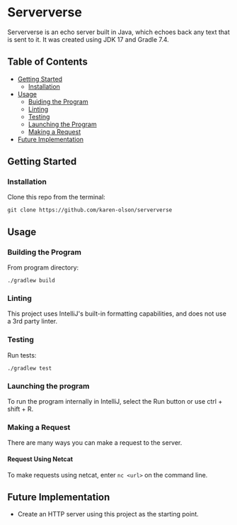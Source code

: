 # Serververse

Serververse is an echo server built in Java, which echoes back any text that is sent to it. It was created using JDK 17
and
Gradle 7.4.

## Table of Contents

- [Getting Started](#getting_started)
    - [Installation](#installation)
- [Usage](#usage)
    - [Buiding the Program](#building-the-program)
    - [Linting](#linting)
    - [Testing](#testing)
    - [Launching the Program](#launching-the-program)
    - [Making a Request](#making-a-request)
- [Future Implementation](#future-implementation)

## Getting Started

### Installation

Clone this repo from the terminal:

```
git clone https://github.com/karen-olson/serververse
```

## Usage

### Building the Program

From program directory:

```
./gradlew build
```

### Linting

This project uses IntelliJ's built-in formatting capabilities, and does not use a 3rd party linter.

### Testing

Run tests:

```
./gradlew test
```

### Launching the program

To run the program internally in IntelliJ, select the Run button or use ctrl + shift + R.

### Making a Request

There are many ways you can make a request to the server.

#### Request Using Netcat

To make requests using netcat, enter ``nc <url>`` on the command line.

## Future Implementation

- Create an HTTP server using this project as the starting point.
